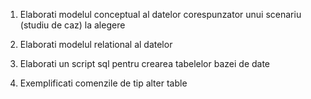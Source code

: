 1. Elaborati modelul conceptual al datelor corespunzator unui scenariu (studiu de caz) la alegere

2. Elaborati modelul relational al datelor  

3. Elaborati un script sql pentru crearea tabelelor bazei de date

4. Exemplificati comenzile de tip alter table 
